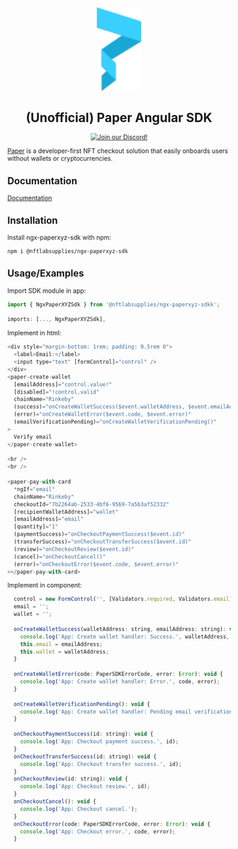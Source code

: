 <p align="center">
    <br />
    <a href="https://paper.xyz"><img src="./src/assets/paper-logo.svg" width="100" alt=""/></a>
    <br />
</p>
<h1 align="center">(Unofficial) Paper Angular SDK</h1>
<p align="center">
	<!-- TODO: Update -->
    <!-- <a href="https://www.npmjs.com/package/@paperxyz/react-client-sdk"><img src="https://img.shields.io/github/package-json/v/paperxyz/react-client-sdk?color=red&label=npm&logo=npm" alt="npm version"/></a> -->
    <a href="https://discord.gg/mnUa29J2Fp"><img alt="Join our Discord!" src="https://img.shields.io/discord/936354866358546453.svg?color=7289da&label=discord&logo=discord&style=flat"/></a>
</p>

[Paper](https://paper.xyz) is a developer-first NFT checkout solution that
easily onboards users without wallets or cryptocurrencies.

## Documentation

[Documentation](https://nftlabteam.github.io/ngx-paperxyz-sdk/index.html)

## Installation

Install ngx-paperxyz-sdk with npm:

```bash
npm i @nftlabsupplies/ngx-paperxyz-sdk
```

## Usage/Examples

Import SDK module in app:

```javascript
import { NgxPaperXYZSdk } from '@nftlabsupplies/ngx-paperxyz-sdkk';

imports: [..., NgxPaperXYZSdk],
```

Implement in html:

```javascript
<div style="margin-bottom: 1rem; padding: 0.5rem 0">
  <label>Email:</label>
  <input type="text" [formControl]="control" />
</div>
<paper-create-wallet
  [emailAddress]="control.value!"
  [disabled]="!control.valid"
  chainName="Rinkeby"
  (success)="onCreateWalletSuccess($event.walletAddress, $event.emailAddress)"
  (error)="onCreateWalletError($event.code, $event.error)"
  (emailVerificationPending)="onCreateWalletVerificationPending()"
>
  Verify email
</paper-create-wallet>

<br />
<br />

<paper-pay-with-card
  *ngIf="email"
  chainName="Rinkeby"
  checkoutId="7b2264ab-2533-4bf6-9569-7a5b3af52332"
  [recipientWalletAddress]="wallet"
  [emailAddress]="email"
  [quantity]="1"
  (paymentSuccess)="onCheckoutPaymentSuccess($event.id)"
  (transferSuccess)="onCheckoutTransferSuccess($event.id)"
  (review)="onCheckoutReview($event.id)"
  (cancel)="onCheckoutCancel()"
  (error)="onCheckoutError($event.code, $event.error)"
></paper-pay-with-card>
```

Implement in component:

```javascript
  control = new FormControl('', [Validators.required, Validators.email]);
  email = '';
  wallet = '';

  onCreateWalletSuccess(walletAddress: string, emailAddress: string): void {
    console.log('App: Create wallet handler: Success.', walletAddress, emailAddress);
    this.email = emailAddress;
    this.wallet = walletAddress;
  }

  onCreateWalletError(code: PaperSDKErrorCode, error: Error): void {
    console.log('App: Create wallet handler: Error.', code, error);
  }

  onCreateWalletVerificationPending(): void {
    console.log('App: Create wallet handler: Pending email verification.');
  }

  onCheckoutPaymentSuccess(id: string): void {
    console.log('App: Checkout payment success.', id);
  }
  onCheckoutTransferSuccess(id: string): void {
    console.log('App: Checkout transfer success.', id);
  }
  onCheckoutReview(id: string): void {
    console.log('App: Checkout review.', id);
  }
  onCheckoutCancel(): void {
    console.log('App: Checkout cancel.');
  }
  onCheckoutError(code: PaperSDKErrorCode, error: Error): void {
    console.log('App: Checkout error.', code, error);
  }
```
